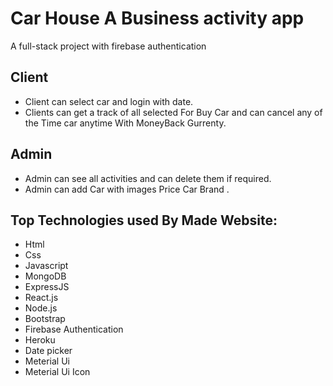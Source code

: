 # Car House A Business activity app
A full-stack project with firebase authentication

## Client
- Client can select car and login with date.
- Clients can get a track of all selected For Buy Car and can cancel any of the Time car anytime With MoneyBack Gurrenty.


## Admin
- Admin can see all activities and can delete them if required.
- Admin can add Car with images Price Car Brand .

## Top Technologies used By Made Website:

- Html 
- Css
- Javascript
- MongoDB
- ExpressJS
- React.js
- Node.js
- Bootstrap
- Firebase Authentication
- Heroku
- Date picker
- Meterial Ui 
- Meterial Ui Icon
